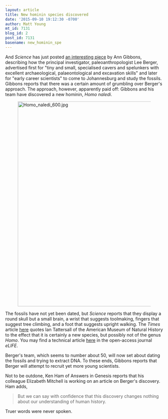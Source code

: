 ```yaml
---
layout: article
title: New hominin species discovered
date: '2015-09-10 19:12:30 -0700'
author: Matt Young
mt_id: 7131
blog_id: 2
post_id: 7131
basename: new_hominin_spe
---
```

And _Science_ has just posted [an interesting piece](http://news.sciencemag.org/archaeology/2015/09/new-human-species-discovered) by Ann Gibbons, describing how the principal investigator, paleoanthropologist Lee Berger, advertised first for "tiny and small, specialised cavers and spelunkers with excellent archaeological, palaeontological and excavation skills" and later for "early career scientists" to come to Johannesburg and study the fossils. Gibbons reports that there was a certain amount of grumbling over Berger's approach. The approach, however, apparently paid off: Gibbons and his team have discovered a new hominin, _Homo naledi_.


<figure>
<img src="/PT/uploads/2015/Homo_naledi_600.jpg" alt="Homo_naledi_600.jpg" width="600" height="652" />
<figcaption markdown="span">
</figcaption>
</figure>


The fossils have not yet been dated, but _Science_ reports that they display a round skull but a small brain, a wrist that suggests toolmaking, fingers that suggest tree climbing, and a foot that suggests upright walking. The _Times_ article [here](http://www.nytimes.com/2015/09/11/science/south-africa-fossils-new-species-human-ancestor-homo-naledi.html) quotes Ian Tattersall of the American Museum of Natural History to the effect that it is certainly a new species, but possibly not of the genus _Homo_. You may find a technical article [here](http://elifesciences.org/content/4/e09560) in the open-access journal _eLIFE_.

Berger's team, which seems to number about 50, will now set about dating the fossils and trying to extract DNA. To these ends, Gibbons reports that Berger will attempt to recruit yet more young scientists.

Not to be outdone, Ken Ham of Answers in Genesis reports that his colleague Elizabeth Mitchell is working on an article on Berger's discovery. Ham adds,


> But we can say with confidence that this discovery changes nothing about our understanding of human history.


Truer words were never spoken.
